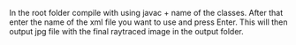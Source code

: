 In the root folder compile with using javac + name of the classes. 
After that enter the name of the xml file you want to use and press Enter. This will then output jpg file with the final raytraced image in the output folder.
